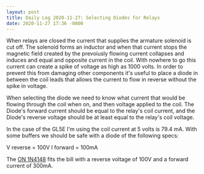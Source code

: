 ```yaml
---
layout: post
title: Daily Log 2020-11-27: Selecting Diodes for Relays
date: 2020-11-27 17:36 -0800
---
```


When relays are closed the current that supplies the armature solenoid is cut off. The solenoid forms an inductor and when that current stops the magnetic field created by the prevoiusly flowing current collapses and induces and equal and opposite current in the coil. With nowhere to go this current can create a spike of voltage as high as 1000 volts. In order to prevent this from damaging other components it's useful to place a diode in between the coil leads that allows the current to flow in reverse without the spike in voltage.

When selecting the diode we need to know what current that would be flowing through the coil when on, and then voltage applied to the coil. The Diode's forward current should be equal to the relay's coil current, and the Diode's reverse voltage should be at least equal to the relay's coil voltage.

In the case of the GL5E I'm using the coil current at 5 volts is 79.4 mA. With some buffers we should be safe with a diode of the following specs:

V reverse = 100V
I forward = 100mA

The [ON 1N4148](https://www.mouser.com/ProductDetail/ON-Semiconductor-Fairchild/1N4148?qs=i4Fj9T%2FoRm8RMUhj5DeFQg%3D%3D) fits the bill with a reverse voltage of 100V and a forward current of 300mA.
